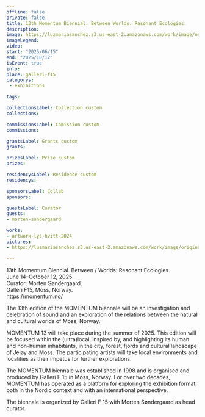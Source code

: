 ```yaml
---
offline: false
private: false
title: 13th Momentum Biennial. Between Worlds. Resonant Ecologies.
description: 
image: https://luzmariasanchez.s3.us-east-2.amazonaws.com/work/image/original/momentum.jpg
imageLegend:
video:
start: "2025/06/15"
end: "2025/10/12"
isEvent: true
info: 
place: galleri-f15
categorys:
 - exhibitions

tags:

collectionsLabel: Collection custom
collections:

commissionsLabel: Comission custom
commissions:

grantsLabel: Grants custom
grants:

prizesLabel: Prize custom
prizes:

residencysLabel: Residence custom
residencys:

sponsorsLabel: Collab
sponsors:

guestsLabel: Curator
guests: 
- morten-sondergaard

works:
- artwork-lys-hvitt-2024
pictures:
- https://luzmariasanchez.s3.us-east-2.amazonaws.com/work/image/original/momentum.jpg

---
```


13th Momentum Biennial. Between / Worlds: Resonant Ecologies. \
June 14–October 12, 2025 \
Curator: Morten Søndergaard. \
Galleri F15, Moss, Norway. \
https://momentum.no/ 



The 13th edition of the MOMENTUM biennale will be an investigation and celebration of sound and an exploration of the relations between the natural and cultural worlds of Moss, Norway.


MOMENTUM 13 will take place during the summer of 2025. This edition will be focused within the (ultra)local, inspired by, and highlighting its human and non-human inhabitants, in the city, forest, fjords and cultural landscape of Jeløy and Moss. The participating artists will take local environments and localities as their impetus for further explorations.


The MOMENTUM biennale was established in 1998 and is organised and produced by Galleri F 15 in Moss, Norway. For over two decades, MOMENTUM has operated as a platform for exploring the exhibition format, both in the Nordic context and with an international perspective.


The biennale is organized by Galleri F 15 with Morten Søndergaard as head curator.

